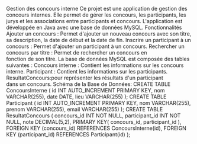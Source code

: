 Gestion des concours interne
Ce projet est une application de gestion des concours internes. Elle permet de gérer les concours, les participants, les jurys et les associations entre participants et concours. L'application est développée en Java avec une base de données MySQL.
Fonctionnalités
Ajouter un concours : Permet d'ajouter un nouveau concours avec son titre, sa description, la date de début et la date de fin.
Inscrire un participant à un concours : Permet d'ajouter un participant à un concours.
Rechercher un concours par titre : Permet de rechercher un concours en fonction de son titre.
La base de données MySQL est composée des tables suivantes :
Concours interne : Contient les informations sur les concours interne.
Participant : Contient les informations sur les participants.
ResultatConcours:pour représenter les résultats d'un participant dans un concours.
Schéma de la Base de Données:
CREATE TABLE ConcoursInterne (
    id INT AUTO_INCREMENT PRIMARY KEY,
    nom VARCHAR(255),
    date DATE,
    lieu VARCHAR(255)
);
CREATE TABLE Participant (
    id INT AUTO_INCREMENT PRIMARY KEY,
    nom VARCHAR(255),
    prenom VARCHAR(255),
    email VARCHAR(255)
);
CREATE TABLE ResultatConcours (
    concours_id INT NOT NULL,
    participant_id INT NOT NULL,
    note DECIMAL(5,2),
    PRIMARY KEY( concours_id,  participant_id ),
    FOREIGN KEY (concours_id) REFERENCES ConcoursInterne(id),
    FOREIGN KEY (participant_id) REFERENCES Participant(id)
);
